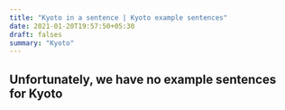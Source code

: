 ```yaml
---
title: "Kyoto in a sentence | Kyoto example sentences"
date: 2021-01-20T19:57:50+05:30
draft: falses
summary: "Kyoto"
---
```

## Unfortunately, we have no example sentences for Kyoto                 
